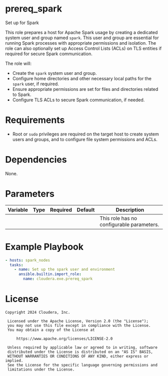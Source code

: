 # prereq_spark

Set up for Spark

This role prepares a host for Apache Spark usage by creating a dedicated system user and group named `spark`. This user and group are essential for running Spark processes with appropriate permissions and isolation. The role can also optionally set up Access Control Lists (ACLs) on TLS entities if required for secure Spark communication.

The role will:
- Create the `spark` system user and group.
- Configure home directories and other necessary local paths for the `spark` user, if required.
- Ensure appropriate permissions are set for files and directories related to Spark.
- Configure TLS ACLs to secure Spark communication, if needed.

# Requirements

- Root or `sudo` privileges are required on the target host to create system users and groups, and to configure file system permissions and ACLs.

# Dependencies

None.

# Parameters

| Variable | Type | Required | Default | Description |
| --- | --- | --- | --- | --- |
| | | | | This role has no configurable parameters. |

# Example Playbook

```yaml
- hosts: spark_nodes
  tasks:
    - name: Set up the spark user and environment
      ansible.builtin.import_role:
        name: cloudera.exe.prereq_spark
```

# License

```
Copyright 2024 Cloudera, Inc.

 Licensed under the Apache License, Version 2.0 (the "License");
 you may not use this file except in compliance with the License.
 You may obtain a copy of the License at

     https://www.apache.org/licenses/LICENSE-2.0

 Unless required by applicable law or agreed to in writing, software
 distributed under the License is distributed on an "AS IS" BASIS,
 WITHOUT WARRANTIES OR CONDITIONS OF ANY KIND, either express or implied.
 See the License for the specific language governing permissions and
 limitations under the License.
```
